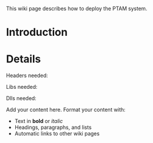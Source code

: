 This wiki page describes how to deploy the PTAM system.

# Introduction #



# Details #

Headers needed:


Libs needed:

Dlls needed:

Add your content here.  Format your content with:
  * Text in **bold** or _italic_
  * Headings, paragraphs, and lists
  * Automatic links to other wiki pages
